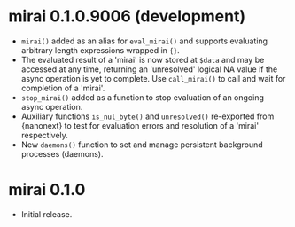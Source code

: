 # mirai 0.1.0.9006 (development)

* `mirai()` added as an alias for `eval_mirai()` and supports evaluating arbitrary length expressions wrapped in `{}`.
* The evaluated result of a 'mirai' is now stored at `$data` and may be accessed at any time, returning an 'unresolved' logical NA value if the async operation is yet to complete. Use `call_mirai()` to call and wait for completion of a 'mirai'.
* `stop_mirai()` added as a function to stop evaluation of an ongoing async operation.
* Auxiliary functions `is_nul_byte()` and `unresolved()` re-exported from {nanonext} to test for evaluation errors and resolution of a 'mirai' respectively.
* New `daemons()` function to set and manage persistent background processes (daemons).

# mirai 0.1.0

* Initial release.
